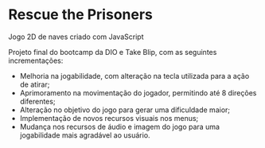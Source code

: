 # Rescue the Prisoners
Jogo 2D de naves criado com JavaScript

Projeto final do bootcamp da DIO e Take Blip, com as seguintes incrementações:

- Melhoria na jogabilidade, com alteração na tecla utilizada para a ação de atirar;
- Aprimoramento na movimentação do jogador, permitindo até 8 direções diferentes;
- Alteração no objetivo do jogo para gerar uma dificuldade maior;
- Implementação de novos recursos visuais nos menus;
- Mudança nos recursos de áudio e imagem do jogo para uma jogabilidade mais agradável ao usuário.
